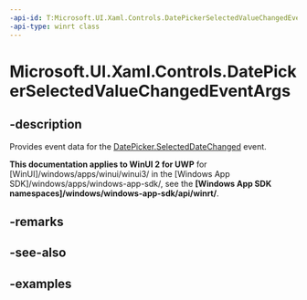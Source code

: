 ```yaml
---
-api-id: T:Microsoft.UI.Xaml.Controls.DatePickerSelectedValueChangedEventArgs
-api-type: winrt class
---
```


<!-- Class syntax.
public class DatePickerSelectedValueChangedEventArgs 
-->

# Microsoft.UI.Xaml.Controls.DatePickerSelectedValueChangedEventArgs

## -description

Provides event data for the [DatePicker.SelectedDateChanged](datepicker_selecteddatechanged.md) event.

**This documentation applies to WinUI 2 for UWP** for [WinUI]/windows/apps/winui/winui3/ in the [Windows App SDK]/windows/apps/windows-app-sdk/, see the **[Windows App SDK namespaces]/windows/windows-app-sdk/api/winrt/**.

## -remarks

## -see-also

## -examples

